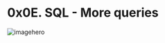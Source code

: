 # 0x0E. SQL - More queries
![imagehero](https://s3.amazonaws.com/intranet-projects-files/holbertonschool-higher-level_programming+/274/66988091.jpg)
